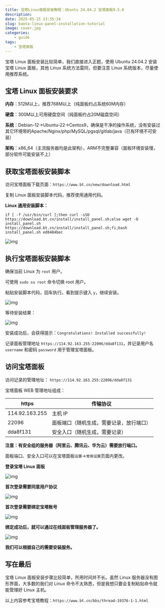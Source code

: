 ```yaml
---
title: 宝塔Linux面板安装教程：Ubuntu 24.04.2 宝塔面板9.5.0
description: 
date: 2025-05-15 13:35:24
slug: baota-linux-panel-installation-tutorial
image: cover.jpg
categories:
    - guide
tags: 
    - 宝塔面板
---
```

宝塔 Linux 面板安装比较简单，我们直接进入正题，使用 Ubuntu 24.04.2 安装宝塔 Linux 面板，其他 Linux 系统方法雷同，但要注意 Linux 系统版本，尽量使用推荐系统。

## 宝塔 Linux 面板安装要求

**内存**：512M以上，推荐768M以上（纯面板约占系统60M内存）

**硬盘**：300M以上可用硬盘空间（纯面板约占20M磁盘空间）

**系统**：Debian-12->Ubuntu-22->Centos9，确保是干净的操作系统，没有安装过其它环境带的Apache/Nginx/php/MySQL/pgsql/gitlab/java（已有环境不可安装）

**架构**：x86_64（主流服务器均是此架构），ARM不完整兼容（面板环境安装慢，部分软件可能安装不上）

## 获取宝塔面板安装脚本

访问宝塔面板下载页面：`https://www.bt.cn/new/download.html`

复制 Linux 面板安装脚本代码，推荐使用通用代码。

**Linux 通用安装脚本：**

```plain
if [ -f /usr/bin/curl ];then curl -sSO https://download.bt.cn/install/install_panel.sh;else wget -O install_panel.sh https://download.bt.cn/install/install_panel.sh;fi;bash install_panel.sh ed8484bec
```

![img](1747278253601-8c9526e9-8d64-41b5-aa19-92ea1a0575c5.png)

## 执行宝塔面板安装脚本

确保当前 Linux 为 `root` 用户。

可使用 `sudo su root` 命令切换 root 用户。

粘贴安装脚本代码，回车执行。看到提示键入 `y`，继续安装。

![img](1747278426337-8cd18fc6-550b-4b0f-9aa7-d0b7421823ac.png)

等待安装结果：

![img](1747280631333-36c95fda-a747-4a03-ad28-b6597b452ae4.png)

安装成功后，会获得提示：`Congratulations! Installed successfully!`

记录面板管理地址 `https://114.92.163.255:22096/dda8f131`，并记录用户名 `username` 和密码 `password` 用于管理宝塔面板。

## 访问宝塔面板

访问记录的管理地址： `https://114.92.163.255:22096/dda8f131`

宝塔面板 WEB 管理地址组成：

| https          | 传输协议                                 |
| -------------- | ---------------------------------------- |
| 114.92.163.255 | 主机 IP                                  |
| 22096          | 面板端口（随机生成，需要记录，放行端口） |
| dda8f131       | 安全入口（随机生成，需要记录）           |

**注意：**有安全组的服务器（阿里云、腾讯云、华为云）需要**放行端口。**

面板端口、安全入口可以在宝塔面板`设置`->`常用设置`页面内更改。

**登录宝塔 Linux 面板**

![img](1747279421639-70a8a267-4f29-4644-ba64-0d4692eca43b.png)

**首次登录需要同意用户协议**

![img](1747279541674-be53e1c0-bf30-4572-98c4-c990a54870da.png)

**首次登录需要绑定宝塔账号**

![img](1747287764417-dca138b4-e870-42b0-a85f-03e57e3e91d2.png)

**绑定成功后，就可以通过在线面板管理服务器了。**

![img](1747287786378-c0786054-4d77-467b-97ba-6669629494fe.png)

**我们可以根据自己的需要安装服务。**

## 写在最后

宝塔 Linux 面板安装步骤比较简单，所用时间并不长。虽然 Linux 服务器没有图形界面，大多数的我们对 Linux 命令不太熟悉，但是我想只要会复制粘贴命令就能管理好 Linux 主机。

以上内容参考宝塔教程：`https://www.bt.cn/bbs/thread-19376-1-1.html`